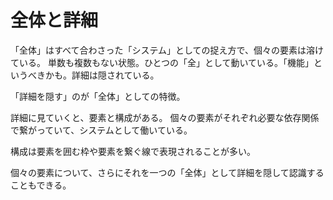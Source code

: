 # 全体と詳細

「全体」はすべて合わさった「システム」としての捉え方で、個々の要素は溶けている。
単数も複数もない状態。ひとつの「全」として動いている。「機能」というべきかも。詳細は隠されている。

「詳細を隠す」のが「全体」としての特徴。

詳細に見ていくと、要素と構成がある。
個々の要素がそれぞれ必要な依存関係で繋がっていて、システムとして働いている。

構成は要素を囲む枠や要素を繋ぐ線で表現されることが多い。

個々の要素について、さらにそれを一つの「全体」として詳細を隠して認識することもできる。
